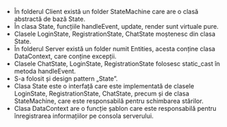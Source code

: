 - În folderul Client există un folder StateMachine care are o clasă abstractă de bază State.  
- În clasa State, funcțiile handleEvent, update, render sunt virtuale pure.  
- Clasele LoginState, RegistrationState, ChatState moștenesc din clasa State.  
- În folderul Server există un folder numit Entities, acesta conține clasa DataContext, care conține excepții.  
- Clasele ChatState, LoginState, RegistrationState folosesc static_cast în metoda handleEvent.  
- S-a folosit și design pattern „State”.  
- Clasa State este o interfață care este implementată de clasele LoginState, RegistrationState, ChatState, precum și de clasa StateMachine, care este responsabilă pentru schimbarea stărilor.  
- Clasa DataContext are o funcție șablon care este responsabilă pentru înregistrarea informațiilor pe consola serverului.  

